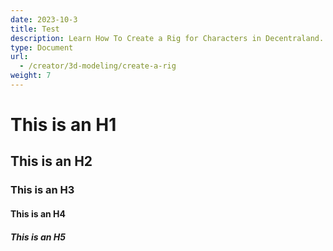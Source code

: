 ```yaml
---
date: 2023-10-3
title: Test
description: Learn How To Create a Rig for Characters in Decentraland.
type: Document
url:
  - /creator/3d-modeling/create-a-rig
weight: 7
---
```


# This is an H1

## This is an H2

### This is an H3

#### This is an H4

##### This is an H5
